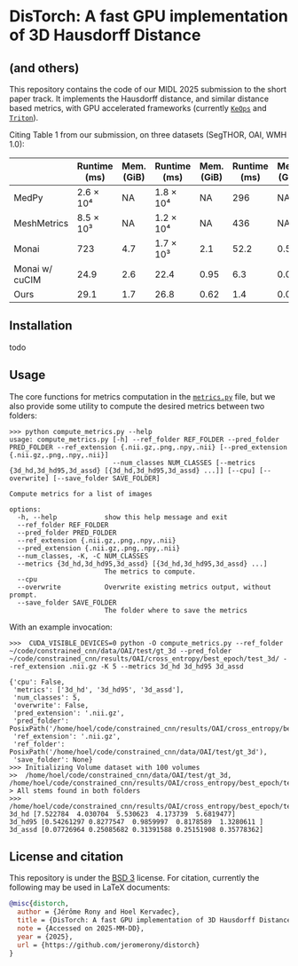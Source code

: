 # DisTorch: A fast GPU implementation of 3D Hausdorff Distance
## (and others)

This repository contains the code of our MIDL 2025 submission to the short paper track. It implements the Hausdorff distance, and similar distance based metrics, with GPU accelerated frameworks (currently [`KeOps`](https://www.kernel-operations.io/) and [`Triton`](https://github.com/triton-lang/triton)).

Citing Table 1 from our submission, on three datasets (SegTHOR, OAI, WMH 1.0):

|                | Runtime (ms) | Mem. (GiB) | Runtime (ms) | Mem. (GiB) | Runtime (ms) | Mem. (GiB) |
|----------------|--------------|------------|--------------|------------|--------------|------------|
| MedPy          | 2.6 × 10⁴    | NA         | 1.8 × 10⁴    | NA         | 296          | NA         |
| MeshMetrics    | 8.5 × 10³    | NA         | 1.2 × 10⁴    | NA         | 436          | NA         |
| Monai          | 723          | 4.7        | 1.7 × 10³    | 2.1        | 52.2         | 0.52       |
| Monai w/ cuCIM | 24.9         | 2.6        | 22.4         | 0.95       | 6.3          | 0.09       |
| Ours           | 29.1         | 1.7        | 26.8         | 0.62       | 1.4          | 0.06       |

## Installation
todo
## Usage

The core functions for metrics computation in the [`metrics.py`](distorch/metrics.py) file, but we also provide some utility to compute the desired metrics between two folders:
```
>>> python compute_metrics.py --help
usage: compute_metrics.py [-h] --ref_folder REF_FOLDER --pred_folder PRED_FOLDER --ref_extension {.nii.gz,.png,.npy,.nii} [--pred_extension {.nii.gz,.png,.npy,.nii}]
                          --num_classes NUM_CLASSES [--metrics {3d_hd,3d_hd95,3d_assd} [{3d_hd,3d_hd95,3d_assd} ...]] [--cpu] [--overwrite] [--save_folder SAVE_FOLDER]

Compute metrics for a list of images

options:
  -h, --help            show this help message and exit
  --ref_folder REF_FOLDER
  --pred_folder PRED_FOLDER
  --ref_extension {.nii.gz,.png,.npy,.nii}
  --pred_extension {.nii.gz,.png,.npy,.nii}
  --num_classes, -K, -C NUM_CLASSES
  --metrics {3d_hd,3d_hd95,3d_assd} [{3d_hd,3d_hd95,3d_assd} ...]
                        The metrics to compute.
  --cpu
  --overwrite           Overwrite existing metrics output, without prompt.
  --save_folder SAVE_FOLDER
                        The folder where to save the metrics
```

With an example invocation:
```
>>>  CUDA_VISIBLE_DEVICES=0 python -O compute_metrics.py --ref_folder ~/code/constrained_cnn/data/OAI/test/gt_3d --pred_folder ~/code/constrained_cnn/results/OAI/cross_entropy/best_epoch/test_3d/ --ref_extension .nii.gz -K 5 --metrics 3d_hd 3d_hd95 3d_assd

{'cpu': False,
 'metrics': ['3d_hd', '3d_hd95', '3d_assd'],
 'num_classes': 5,
 'overwrite': False,
 'pred_extension': '.nii.gz',
 'pred_folder': PosixPath('/home/hoel/code/constrained_cnn/results/OAI/cross_entropy/best_epoch/test_3d'),
 'ref_extension': '.nii.gz',
 'ref_folder': PosixPath('/home/hoel/code/constrained_cnn/data/OAI/test/gt_3d'),
 'save_folder': None}
>>> Initializing Volume dataset with 100 volumes
>>  /home/hoel/code/constrained_cnn/data/OAI/test/gt_3d, /home/hoel/code/constrained_cnn/results/OAI/cross_entropy/best_epoch/test_3d
> All stems found in both folders
>>> /home/hoel/code/constrained_cnn/results/OAI/cross_entropy/best_epoch/test_3d
3d_hd [7.522784  4.030704  5.530623  4.173739  5.6819477]
3d_hd95 [0.54261297 0.8277547  0.9859997  0.8178589  1.3280611 ]
3d_assd [0.07726964 0.25085682 0.31391588 0.25151908 0.35778362]
```


## License and citation
This repository is under the [BSD 3](LICENSE) license. For citation, currently the following may be used in LaTeX documents:
```bibtex
@misc{distorch,
  author = {Jérôme Rony and Hoel Kervadec},
  title = {DisTorch: A fast GPU implementation of 3D Hausdorff Distance},
  note = {Accessed on 2025-MM-DD},
  year = {2025},
  url = {https://github.com/jeromerony/distorch}
}
